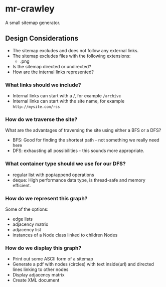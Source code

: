 # mr-crawley

A small sitemap generator.

## Design Considerations

- The sitemap excludes and does not follow any external links.
- The sitemap excludes files with the following extensions:
   - .png
- Is the sitemap directed or undirected?
- How are the internal links represented?

### What links should we include?
- Internal links can start with a /, for example `/archive`
- Internal links can start with the site name, for example `http://mysite.com/rss`

### How do we traverse the site?
What are the advantages of traversing the site using either a BFS or a DFS?
- BFS: Good for finding the shortest path - not something we really need here
- DFS: exhausting all possibilities - this sounds more appropriate.

### What container type should we use for our DFS?
- regular list with pop/append operations
- deque: High performance data type, is thread-safe and memory efficient.

### How do we represent this graph?
Some of the options:
- edge lists
- adjacency matrix
- adjacency list
- instances of a Node class linked to children Nodes

### How do we display this graph?
- Print out some ASCII form of a sitemap
- Generate a pdf with nodes (circles) with text inside(url) and directed lines linking to other nodes
- Display adjacency matrix
- Create XML document
